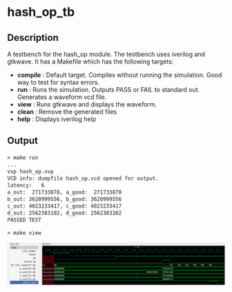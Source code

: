 # hash_op_tb

## Description

A testbench for the hash_op module.  The testbench
uses iverilog and gtkwave.  It has a Makefile which has
the following targets:

* __compile__ : Default target. Compiles without running the simulation.  Good way to
  test for syntax errors.
* __run__ : Runs the simulation. Outputs PASS or FAIL to standard out.
  Generates a waveform vcd file.
* __view__ : Runs gtkwave and displays the waveform.
* __clean__ : Remove the generated files
* __help__ : Displays iverilog help

## Output

```
> make run
...
vvp hash_op.vvp
VCD info: dumpfile hash_op.vcd opened for output.
latency:   6
a_out:  271733878, a_good:  271733878
b_out: 3620999556, b_good: 3620999556
c_out: 4023233417, c_good: 4023233417
d_out: 2562383102, d_good: 2562383102
PASSED TEST
```

```
> make view
```

![hash_op_tb waveform](images/hash_op_tb.png)



